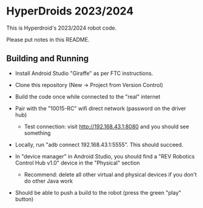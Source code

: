 HyperDroids 2023/2024
=====================

This is Hyperdroid's 2023/2024 robot code.

Please put notes in this README.


Building and Running
--------------------

- Install Android Studio "Giraffe" as per FTC instructions.
- Clone this repository (New -> Project from Version Control)

- Build the code once while connected to the "real" internet
- Pair with the "10015-RC" wifi direct network (password on the driver hub)
  - Test connection: visit http://192.168.43.1:8080 and you should see something
- Locally, run "adb connect 192.168.43.1:5555". This should succeed.
- In "device manager" in Android Studio, you should find a "REV Robotics Control Hub v1.0" device in the "Physical" section
   - Recommend: delete all other virtual and physical devices if you don't do other Java work
- Should be able to push a build to the robot (press the green "play" button)
